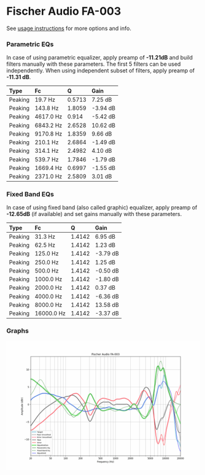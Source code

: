 # Fischer Audio FA-003
See [usage instructions](https://github.com/jaakkopasanen/AutoEq#usage) for more options and info.

### Parametric EQs
In case of using parametric equalizer, apply preamp of **-11.21dB** and build filters manually
with these parameters. The first 5 filters can be used independently.
When using independent subset of filters, apply preamp of **-11.31 dB**.

| Type    | Fc        |      Q | Gain     |
|:--------|:----------|:-------|:---------|
| Peaking | 19.7 Hz   | 0.5713 | 7.25 dB  |
| Peaking | 143.8 Hz  | 1.8059 | -3.94 dB |
| Peaking | 4617.0 Hz | 0.914  | -5.42 dB |
| Peaking | 6843.2 Hz | 2.6528 | 10.62 dB |
| Peaking | 9170.8 Hz | 1.8359 | 9.66 dB  |
| Peaking | 210.1 Hz  | 2.6864 | -1.49 dB |
| Peaking | 314.1 Hz  | 2.4982 | 4.10 dB  |
| Peaking | 539.7 Hz  | 1.7846 | -1.79 dB |
| Peaking | 1669.4 Hz | 0.6997 | -1.55 dB |
| Peaking | 2371.0 Hz | 2.5809 | 3.01 dB  |

### Fixed Band EQs
In case of using fixed band (also called graphic) equalizer, apply preamp of **-12.65dB**
(if available) and set gains manually with these parameters.

| Type    | Fc         |      Q | Gain     |
|:--------|:-----------|:-------|:---------|
| Peaking | 31.3 Hz    | 1.4142 | 6.95 dB  |
| Peaking | 62.5 Hz    | 1.4142 | 1.23 dB  |
| Peaking | 125.0 Hz   | 1.4142 | -3.79 dB |
| Peaking | 250.0 Hz   | 1.4142 | 1.25 dB  |
| Peaking | 500.0 Hz   | 1.4142 | -0.50 dB |
| Peaking | 1000.0 Hz  | 1.4142 | -1.80 dB |
| Peaking | 2000.0 Hz  | 1.4142 | 0.37 dB  |
| Peaking | 4000.0 Hz  | 1.4142 | -6.36 dB |
| Peaking | 8000.0 Hz  | 1.4142 | 13.58 dB |
| Peaking | 16000.0 Hz | 1.4142 | -3.37 dB |

### Graphs
![](./Fischer%20Audio%20FA-003.png)